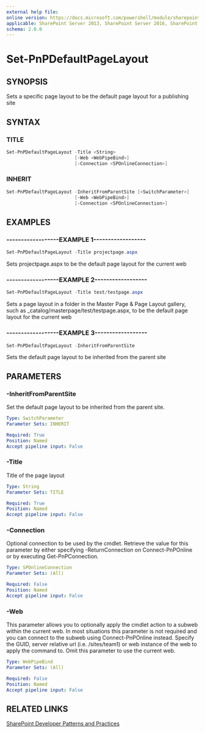 ```yaml
---
external help file:
online version: https://docs.microsoft.com/powershell/module/sharepoint-pnp/set-pnpdefaultpagelayout
applicable: SharePoint Server 2013, SharePoint Server 2016, SharePoint Server 2019, SharePoint Online
schema: 2.0.0
---
```


# Set-PnPDefaultPageLayout

## SYNOPSIS
Sets a specific page layout to be the default page layout for a publishing site

## SYNTAX

### TITLE
```powershell
Set-PnPDefaultPageLayout -Title <String>
                         [-Web <WebPipeBind>]
                         [-Connection <SPOnlineConnection>]
```

### INHERIT
```powershell
Set-PnPDefaultPageLayout -InheritFromParentSite [<SwitchParameter>]
                         [-Web <WebPipeBind>]
                         [-Connection <SPOnlineConnection>]
```

## EXAMPLES

### ------------------EXAMPLE 1------------------
```powershell
Set-PnPDefaultPageLayout -Title projectpage.aspx
```

Sets projectpage.aspx to be the default page layout for the current web

### ------------------EXAMPLE 2------------------
```powershell
Set-PnPDefaultPageLayout -Title test/testpage.aspx
```

Sets a page layout in a folder in the Master Page & Page Layout gallery, such as _catalog/masterpage/test/testpage.aspx, to be the default page layout for the current web

### ------------------EXAMPLE 3------------------
```powershell
Set-PnPDefaultPageLayout -InheritFromParentSite
```

Sets the default page layout to be inherited from the parent site

## PARAMETERS

### -InheritFromParentSite
Set the default page layout to be inherited from the parent site.

```yaml
Type: SwitchParameter
Parameter Sets: INHERIT

Required: True
Position: Named
Accept pipeline input: False
```

### -Title
Title of the page layout

```yaml
Type: String
Parameter Sets: TITLE

Required: True
Position: Named
Accept pipeline input: False
```

### -Connection
Optional connection to be used by the cmdlet. Retrieve the value for this parameter by either specifying -ReturnConnection on Connect-PnPOnline or by executing Get-PnPConnection.

```yaml
Type: SPOnlineConnection
Parameter Sets: (All)

Required: False
Position: Named
Accept pipeline input: False
```

### -Web
This parameter allows you to optionally apply the cmdlet action to a subweb within the current web. In most situations this parameter is not required and you can connect to the subweb using Connect-PnPOnline instead. Specify the GUID, server relative url (i.e. /sites/team1) or web instance of the web to apply the command to. Omit this parameter to use the current web.

```yaml
Type: WebPipeBind
Parameter Sets: (All)

Required: False
Position: Named
Accept pipeline input: False
```

## RELATED LINKS

[SharePoint Developer Patterns and Practices](https://aka.ms/sppnp)
